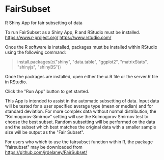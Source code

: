 # FairSubset
R Shiny App for fair subsetting of data

To run FairSubset as a Shiny App, R and RStudio must be installed.  
https://www.r-project.org/
https://www.rstudio.com/

Once the R software is installed, packages must be installed within RStudio using the following command:
> install.packages(c("shiny", "data.table", "ggplot2", "matrixStats", "shinyjs", "shinyBS"))

Once the packages are installed, open either the ui.R file or the server.R file in RStudio.

Click the "Run App" button to get started.  

This App is intended to assist in the automatic subsetting of data.  Input data will be tested for a user specified average type (mean or median) and for standard deviation.  For more complex data without normal distribution, the "Kolmogorov-Smirnov" setting will use the Kolmogorov Smirnov test to choose the best subset.  Random subsetting will be performed on the data and the subset which best matches the original data with a smaller sample size will be output as the "Fair Subset".

For users who which to use the fairsubset function within R, the package "fairsubset" may be downloaded from https://github.com/jrdelaney/FairSubset/
